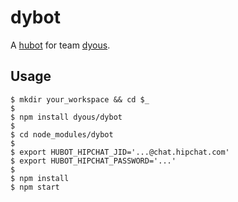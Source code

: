dybot
==============================================================================

A [hubot][] for team [dyous][].

[hubot]: https://github.com/github/hubot
[dyous]: https://github.com/dyous

Usage
------------------------------------------------------------------------------

    $ mkdir your_workspace && cd $_
    $
    $ npm install dyous/dybot
    $
    $ cd node_modules/dybot
    $ 
    $ export HUBOT_HIPCHAT_JID='...@chat.hipchat.com'
    $ export HUBOT_HIPCHAT_PASSWORD='...'
    $
    $ npm install
    $ npm start

